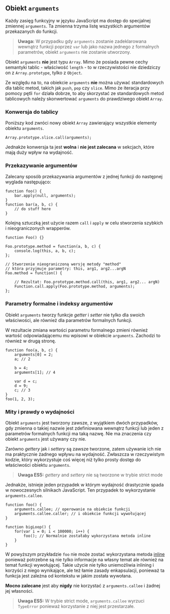 ## Obiekt `arguments`

Każdy zasięg funkcyjny w języku JavaScript ma dostęp do specjalnej zmiennej `arguments`. 
Ta zmienna trzyma listę wszystkich argumentów przekazanych do funkcji.

> **Uwaga:** W przypadku gdy `arguments` zostanie zadeklarowana wewnątrz funkcji
> poprzez `var` lub jako nazwa jednego z formalnych parametrów, obiekt `arguments` 
> nie zostanie utworzony.

Obiekt `arguments` **nie** jest typu `Array`. Mimo że posiada pewne cechy 
semantyki tablic - właściwość `length` - to w rzeczywistości nie dziedziczy 
on z `Array.prototype`, tylko z `Object`.

Ze względu na to, na obiekcie `arguments` **nie** można używać standardowych dla tablic metod, 
takich jak `push`, `pop` czy `slice`. Mimo że iteracja przy pomocy 
pętli `for` działa dobrze, to aby skorzystać ze standardowych metod tablicowych 
należy skonwertować `arguments` do prawdziwego obiekt `Array`.

### Konwersja do tablicy

Poniższy kod zwróci nowy obiekt `Array` zawierający wszystkie elementy 
obiektu `arguments`.

    Array.prototype.slice.call(arguments);

Jednakże konwersja ta jest **wolna** i **nie jest zalecana** w sekcjach, 
które mają duży wpływ na wydajność.

### Przekazywanie argumentów

Zalecany sposób przekazywania argumentów z jednej funkcji do następnej 
wyglada następująco:

    function foo() {
        bar.apply(null, arguments);
    }
    function bar(a, b, c) {
        // do stuff here
    }

Kolejną sztuczką jest użycie razem `call` i `apply` w celu stworzenia 
szybkich i nieograniczonych wrapperów.  

    function Foo() {}

    Foo.prototype.method = function(a, b, c) {
        console.log(this, a, b, c);
    };

    // Stworzenie nieograniczoną wersję metody "method" 
    // która przyjmuje parametry: this, arg1, arg2...argN
    Foo.method = function() {

        // Rezultat: Foo.prototype.method.call(this, arg1, arg2... argN)
        Function.call.apply(Foo.prototype.method, arguments);
    };


### Parametry formalne i indeksy argumentów

Obiekt `arguments` tworzy funkcje *getter* i *setter* nie tylko dla swoich 
właściwości, ale również dla parametrów formalnych funkcji.

W rezultacie zmiana wartości parametru formalnego zmieni również wartość 
odpowiadającemu mu wpisowi w obiekcie `arguments`. Zachodzi to również w drugą stronę.

    function foo(a, b, c) {
        arguments[0] = 2;
        a; // 2                                                           

        b = 4;
        arguments[1]; // 4

        var d = c;
        d = 9;
        c; // 3
    }
    foo(1, 2, 3);

### Mity i prawdy o wydajności

Obiekt `arguments` jest tworzony zawsze, z wyjątkiem dwóch przypadków, gdy
zmienna o takiej nazwie jest zdefiniowana wewnątrz funkcji lub jeden z parametrów 
formalnych funkcji ma taką nazwę. Nie ma znaczenia czy obiekt `arguments` jest 
używany czy nie.

Zarówno *gettery* jak i *settery* są zawsze tworzone, zatem używanie ich nie ma 
praktycznie żadnego wpływu na wydajność. Zwłaszcza w rzeczywistym kodzie, który 
wykorzystuje coś więcej niż tylko prosty dostęp do właściwości obiektu `arguments`. 

> **Uwaga ES5:** *gettery* and *settery* nie są tworzone w trybie strict mode

Jednakże, istnieje jeden przypadek w którym wydajność drastycznie spada w 
nowoczesnych silnikach JavaScript. Ten przypadek to wykorzystanie 
`arguments.callee`.

    function foo() {
        arguments.callee; // operowanie na obiekcie funkcji
        arguments.callee.caller; // i obiekcie funkcji wywołującej
    }

    function bigLoop() {
        for(var i = 0; i < 100000; i++) {
            foo(); // Normalnie zostałaby wykorzystana metoda inline
        }
    }

W powyższym przykładzie `foo` nie może zostać wykorzystana metoda [inline][1] 
ponieważ potrzebne są nie tylko informacje na własny temat ale również 
na temat funkcji wywołującej. Takie użycie nie tylko uniemożliwia 
inlining i korzyści z niego wynikające, ale też łamie zasady enkapsulacji, 
ponieważ ta funkcja jest zależna od kontekstu w jakim została wywołana.

**Mocno zalecane** jest aby **nigdy** nie korzystać z `arguments.callee` 
i żadnej jej własności.

> **Uwaga ES5:** W trybie strict mode, `arguments.callee` wyrzuci `TypeError` 
> ponieważ korzystanie z niej jest przestarzałe.

[1]: http://en.wikipedia.org/wiki/Inlining

